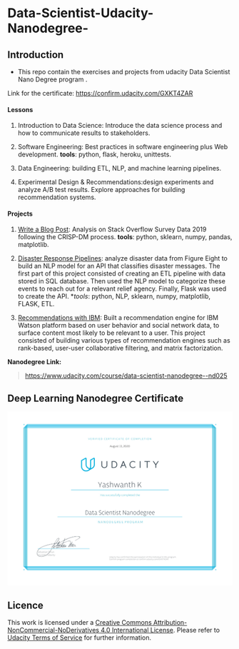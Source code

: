 # Data-Scientist-Udacity-Nanodegree-
 
## Introduction
* This repo contain the exercises and projects from udacity Data Scientist Nano Degree program .

Link for the certificate: https://confirm.udacity.com/GXKT4ZAR


#### Lessons 

1. Introduction to Data Science: Introduce the data science process and how to communicate results to stakeholders.

2. Software Engineering: Best practices in software engineering plus Web development. **tools**: python, flask, heroku, unittests.

3. Data Engineering: building ETL, NLP, and machine learning pipelines.

4. Experimental Design & Recommendations:design experiments and analyze A/B test results. Explore approaches for building recommendation systems. 

#### Projects

1. [Write a Blog Post](https://github.com/Yashwanth-K/udacity-data-scientist-nanodegree/tree/master/Blog-post): Analysis on Stack Overflow Survey Data 2019 following the CRISP-DM process. **tools**: python, sklearn, numpy, pandas, matplotlib.

2. [Disaster Response Pipelines](https://github.com/Yashwanth-K/udacity-data-scientist-nanodegree/tree/master/Disaster_response_Pipeline): analyze disaster data from Figure Eight to build an NLP model for an API that classifies disaster messages. The first part of this project consisted of creating an ETL pipeline with data stored in SQL database. Then used the NLP model to categorize these events to reach out for a relevant relief agency. Finally, Flask was used to create the API. **tools*: python, NLP, sklearn, numpy, matplotlib, FLASK, ETL.

3. [Recommendations with IBM](https://github.com/Yashwanth-K/udacity-data-scientist-nanodegree/tree/master/Recommendations_with_IBM): Built a recommendation engine for IBM Watson platform based on user behavior and social network data, to surface content most likely to be relevant to a user.  This project consisted of building various types of recommendation engines such as rank-based, user-user collaborative filtering, and matrix factorization.


 **Nanodegree Link:**
> https://www.udacity.com/course/data-scientist-nanodegree--nd025

## Deep Learning Nanodegree Certificate

![DLND certificate](https://github.com/Yashwanth-K/udacity-data-scientist-nanodegree/blob/master/dsnd.jpg)

## Licence 
This work is licensed under a [Creative Commons Attribution-NonCommercial-NoDerivatives 4.0 International License](https://creativecommons.org/licenses/by-nc-nd/4.0/). Please refer to [Udacity Terms of Service](https://www.udacity.com/legal) for further information.
